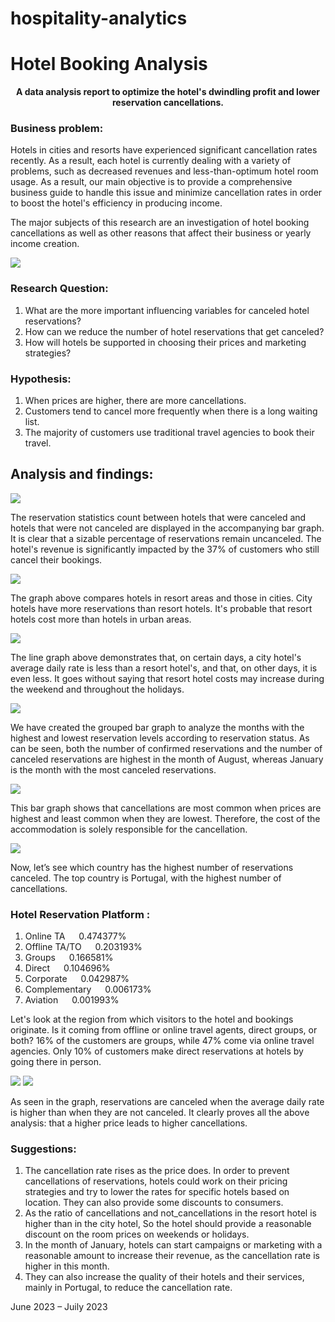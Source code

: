# hospitality-analytics
# Hotel Booking Analysis
<p align="center">
     <b>A data analysis report to optimize the hotel's dwindling profit and lower reservation cancellations.</b>
</p>

### Business problem:

Hotels in cities and resorts have experienced significant cancellation rates recently. As a result, each hotel is currently dealing with a variety of problems, such as decreased revenues and less-than-optimum hotel room usage. As a result, our main objective is to provide a comprehensive business guide to handle this issue and minimize cancellation rates in order to boost the hotel's efficiency in producing income.

The major subjects of this research are an investigation of hotel booking cancellations as well as other reasons that affect their business or yearly income creation.

<img src="https://github.com/ashukesharwani/Data-Analysis-For-Hotel_Booking-Using_Python/assets/83163103/2a6d8f8d-27d8-47ec-8fc2-227bfb8a0207">


### Research Question:
 1. What are the more important influencing variables for canceled hotel reservations?
 2. How can we reduce the number of hotel reservations that get canceled?
 3. How will hotels be supported in choosing their prices and marketing strategies?

### Hypothesis:
1. When prices are higher, there are more cancellations.
2. Customers tend to cancel more frequently when there is a long waiting list.
3. The majority of customers use traditional travel agencies to book their travel.

## Analysis and findings:

 <img src="![download (1)](https://github.com/abdulrafayansari/hospitality-analytics/assets/129757543/4fe3f65a-7f40-45d3-bbab-e586710fd9aa)">

 The reservation statistics count between hotels that were canceled and hotels that were not canceled are displayed in the accompanying bar graph. It is clear that a sizable percentage of reservations remain uncanceled. The hotel's revenue is significantly impacted by the 37% of customers who still cancel their bookings.

  <img src="https://github.com/ashukesharwani/Data-Analysis-For-Hotel_Booking-Using_Python/assets/83163103/a2b547d7-883f-45ef-8855-23673e9db16b">
  
  The graph above compares hotels in resort areas and those in cities. City hotels have more reservations than resort hotels. It's probable that resort hotels cost more than hotels in urban areas.
  
  <img src="https://github.com/ashukesharwani/Data-Analysis-For-Hotel_Booking-Using_Python/assets/83163103/37ed172c-3ed8-4272-9e7b-63d3c8688a31">
  
  The line graph above demonstrates that, on certain days, a city hotel's average daily rate is less than a resort hotel's, and that, on other days, it is even less. It goes without saying that resort hotel costs may increase during the weekend and throughout the holidays.
  
  <img src="https://github.com/ashukesharwani/Data-Analysis-For-Hotel_Booking-Using_Python/assets/83163103/628105a5-be1b-4c6b-8fa6-b05037286e40">

  We have created the grouped bar graph to analyze the months with the highest and lowest reservation levels according to reservation status. As can be seen, both the number of confirmed reservations and the number of canceled reservations are highest in the month of August, whereas January is the month with the most canceled reservations.
  
  <img src="https://github.com/ashukesharwani/Data-Analysis-For-Hotel_Booking-Using_Python/assets/83163103/7f9f40bb-a5f3-4538-b4e6-816acf93c7f1">

  This bar graph shows that cancellations are most common when prices are highest and least common when they are lowest. Therefore, the cost of the accommodation is solely responsible for the cancellation.
  
  <img src="https://github.com/ashukesharwani/Data-Analysis-For-Hotel_Booking-Using_Python/assets/83163103/86556531-25a1-45a7-aa0e-1bf0e5bc7839">
  
  Now, let’s see which country has the highest number of reservations canceled. The top country is Portugal, with the highest number of cancellations.

  
### Hotel Reservation Platform :

1.  Online TA        &emsp;     0.474377% 
2.  Offline TA/TO    &emsp;     0.203193% 
3.  Groups           &emsp;     0.166581%
4.  Direct           &emsp;     0.104696%
5.  Corporate        &emsp;     0.042987%
6.  Complementary    &emsp;     0.006173%
7.  Aviation         &emsp;     0.001993%
  
  Let's look at the region from which visitors to the hotel and bookings originate. Is it coming from offline or online travel agents, direct groups, or both? 16% of the customers are groups, while 47% come via online travel agencies. Only 10% of customers make direct reservations at hotels by going there in person.
  
  <img src="https://github.com/ashukesharwani/Data-Analysis-For-Hotel_Booking-Using_Python/assets/83163103/187e1a0b-fe2a-44a1-b175-8c62eb69e237">
  <img src="https://github.com/ashukesharwani/Data-Analysis-For-Hotel_Booking-Using_Python/assets/83163103/e6fd84b1-eef0-460b-ad40-825d40798df3">
  
  As seen in the graph, reservations are canceled when the average daily rate is higher than when they are not canceled. It clearly proves all the above analysis: that a higher price leads to higher cancellations.

  ### Suggestions:
  
  1. The cancellation rate rises as the price does. In order to prevent cancellations of reservations, hotels could work on their pricing strategies and try to lower the rates for specific hotels based on location. They can also provide some discounts to consumers.
  2. As the ratio of cancellations and not_cancellations in the resort hotel is higher than in the city hotel, So the hotel should provide a reasonable discount on the room prices on weekends or holidays.
  3. In the month of January, hotels can start campaigns or marketing with a reasonable amount to increase their revenue, as the cancellation rate is higher in this month.
  4. They can also increase the quality of their hotels and their services, mainly in Portugal, to reduce the cancellation rate.
  
<p>June 2023 – Juily 2023<p/>






















    
 
